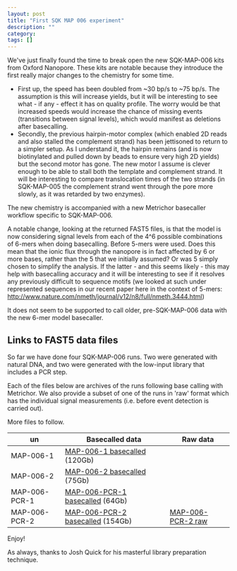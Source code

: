 ```yaml
---
layout: post
title: "First SQK MAP 006 experiment"
description: ""
category: 
tags: []
---
```


We've just finally found the time to break open the new SQK-MAP-006
kits from Oxford Nanopore. These kits are notable because they
introduce the first really major changes to the chemistry for some time.

   * First up, the speed has been doubled from ~30 bp/s to ~75 bp/s. 
     The assumption is this will increase yields, but it will be
     interesting to see what - if any - effect it has on quality profile.
     The worry would be that increased speeds would increase the chance
     of missing events (transitions between signal levels),
     which would manifest as deletions after basecalling.
   * Secondly, the previous hairpin-motor complex (which enabled 2D
     reads and also stalled the complement strand) has been jettisoned
     to return to a simpler setup. As I understand it, the hairpin
     remains (and is now biotinylated and pulled down by beads to
     ensure very high 2D yields) but the second motor has gone. The
     new motor I assume is clever enough to be able to stall both
     the template and complement strand. It will be interesting to 
     compare translocation times of the two strands (in SQK-MAP-005
     the complement strand went through the pore more slowly,
     as it was retarded by two enzymes).

The new chemistry is accompanied with a new Metrichor basecaller
workflow specific to SQK-MAP-006. 

A notable change, looking at the returned FAST5 files, is that the
model is now considering signal levels from each of the 4^6 possible
combinations of 6-mers when doing basecalling. Before 5-mers were
used. Does this mean that the ionic flux through the nanopore is
in fact affected by 6 or more bases, rather than the 5 that we
initially assumed? Or was 5 simply chosen to simplify the analysis.
If the latter - and this seems likely - this may help with
basecalling accuracy and it will be interesting to see if it
resolves any previously difficult to sequence motifs (we looked at
such under represented sequences in our recent paper here in
the context of 5-mers:
<http://www.nature.com/nmeth/journal/v12/n8/full/nmeth.3444.html>)

It does not seem to be supported to call older, pre-SQK-MAP-006
data with the new 6-mer model basecaller.

## Links to FAST5 data files

So far we have done four SQK-MAP-006 runs. Two were generated with natural
DNA, and two were generated with the low-input library that includes 
a PCR step.

Each of the files below are archives of the runs following base calling
with Metrichor. We also provide a subset of one of the runs in 'raw'
format which has the individual signal measurements (i.e. before event
detection is carried out).

More files to follow.

un               | Basecalled data |  Raw data  |
|-------------------|-----------------|------------|
| MAP-006-1 |  [MAP-006-1 basecalled](http://nanopore.climb-radosgw01.bham.ac.uk/MAP006-1.basecalled.tar)  (120Gb)  | |
| MAP-006-2  |  [MAP-006-2 basecalled](http://nanopore.climb-radosgw01.bham.ac.uk/MAP006-2.basecalled.tar) (75Gb) | |
| MAP-006-PCR-1  |  [MAP-006-PCR-1 basecalled](http://nanopore.climb-radosgw01.bham.ac.uk/MAP006-PCR-1_basecalled.tar) (64Gb) | |
| MAP-006-PCR-2 | [MAP-006-PCR-2 basecalled](http://nanopore.climb-radosgw01.bham.ac.uk/MAP006-PCR-2_basecalled.tar) (154Gb) | [MAP-006-PCR-2 raw](http://nanopore.climb-radosgw01.bham.ac.uk/MAP006-PCR-2_raw.tar) |

Enjoy!


As always, thanks to Josh Quick for his masterful library preparation
technique.






